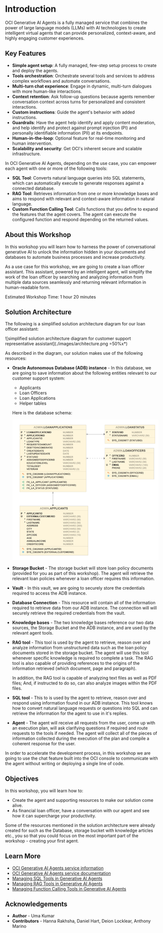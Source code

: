 # Introduction

OCI Generative AI Agents is a fully managed service that combines the power of large language models (LLMs) with AI technologies to create intelligent virtual agents that can provide personalized, context-aware, and highly engaging customer experiences.

## Key Features

- **Simple agent setup**: A fully managed, few-step setup process to create and deploy the agents.
- **Tools orchestration**: Orchestrate several tools and services to address complex workflows and automate conversations.
- **Multi-turn chat experience**: Engage in dynamic, multi-turn dialogues with more human-like interactions.
- **Context retention**: Ask follow-up questions because agents remember conversation context across turns for personalized and consistent interactions.
- **Custom instructions**: Guide the agent's behavior with added instructions.
- **Guardrails**: Have the agent help identify and apply content moderation, and help identify and protect against prompt injection (PI) and personally identifiable information (PII) at its endpoints.
- **Human-in-the-loop**: Optional feature for real-time monitoring and human intervention.
- **Scalability and security**: Get OCI's inherent secure and scalable infrastructure.

In OCI Generative AI Agents, depending on the use case, you can empower each agent with one or more of the following tools:

- **SQL Tool**: Converts natural language queries into SQL statements, which can automatically execute to generate responses against a connected database.
- **RAG Tool**: Retrieves information from one or more knowledge bases and aims to respond with relevant and context-aware information in natural language.
- **Custom Function Calling Tool**: Calls functions that you define to expand the features that the agent covers. The agent can execute the configured function and respond depending on the returned values.

## About this Workshop

In this workshop you will learn how to harness the power of conversational generative AI to unlock the information hidden in your documents and databases to automate business processes and increase productivity.

As a use case for this workshop, we are going to create a loan officer assistant. This assistant, powered by an intelligent agent, will simplify the work of the loan officer by searching and analyzing information from multiple data sources seamlessly and returning relevant information in human-readable form.

Estimated Workshop Time: 1 hour 20 minutes

## Solution Architecture

The following is a simplified solution architecture diagram for our loan officer assistant:

![simplified solution architecture diagram for customer support representative assistant](./images/architecture.png =50%x*)

As described in the diagram, our solution makes use of the following resources:

- **Oracle Autonomous Database (ADB) instance** - In this database, we are going to save information about the following entities relevant to our customer support system:

    - Applicants
    - Loan Officers
    - Loan Applications
    - Helper tables

  Here is the database schema:

  ![Tickets database schema](./images/database-schema.png)

- **Storage Bucket** - The storage bucket will store loan policy documents (provided for you as part of this workshop). The agent will retrieve the relevant loan policies whenever a loan officer requires this information.
- **Vault** - In this vault, we are going to securely store the credentials required to access the ADB instance.
- **Database Connection** - This resource will contain all of the information required to retrieve data from our ADB instance. The connection will will securely retrieve the required credentials from the vault.
- **Knowledge bases** - The two knowledge bases reference our two data sources, the Storage Bucket and the ADB instance, and are used by the relevant agent tools.
- **RAG tool** - This tool is used by the agent to retrieve, reason over and analyze information from unstructured data such as the loan policy documents stored in the storage bucket. The agent will use this tool whenever specific knowledge is required to complete a task. The RAG tool is also capable of providing references to the origins of the information retrieved (which document, page and paragraph).

  In addition, the RAG tool is capable of analyzing text files as well as PDF files; And, if instructed to do so, can also analyze images within the PDF files.

- **SQL tool** - This to is used by the agent to retrieve, reason over and respond using information found in our ADB instance. This tool knows how to convert natural language requests or questions into SQL and can retrieve the information for the agent to use in it's replies.
- **Agent** - The agent will receive all requests from the user, come up with an execution plan, will ask clarifying questions if required and route requests to the tools if needed. The agent will collect all of the pieces of information collected during the execution of the plan and compile a coherent response for the user.

In order to accelerate the development process, in this workshop we are going to use the chat feature built into the OCI console to communicate with the agent without writing or deploying a single line of code.

## Objectives

In this workshop, you will learn how to:

- Create the agent and supporting resources to make our solution come alive.
- As financial loan officer, have a conversation with our agent and see how it can supercharge your productivity.

Some of the resources mentioned in the solution architecture were already created for such as the Database, storage bucket with knowledge articles etc., you so that you could focus on the most important part of the workshop - creating your first agent.

## Learn More

- [OCI Generative AI Agents service information](https://www.oracle.com/artificial-intelligence/generative-ai/agents/)
- [OCI Generative AI Agents service documentation](https://docs.oracle.com/en-us/iaas/Content/generative-ai-agents/home.htm)
- [Managing SQL Tools in Generative AI Agents](https://docs.oracle.com/en-us/iaas/Content/generative-ai-agents/sql-tool.htm)
- [Managing RAG Tools in Generative AI Agents](https://docs.oracle.com/en-us/iaas/Content/generative-ai-agents/RAG-tool.htm)
- [Managing Function Calling Tools in Generative AI Agents](https://docs.oracle.com/en-us/iaas/Content/generative-ai-agents/function-calling-tool.htm)

## Acknowledgements

- **Author** - Uma Kumar
- **Contributors** - Hanna Rakhsha, Daniel Hart, Deion Locklear, Anthony Marino
